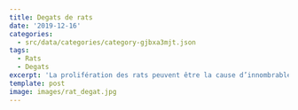 ```yaml
---
title: Degats de rats
date: '2019-12-16'
categories:
  - src/data/categories/category-gjbxa3mjt.json
tags:
  - Rats
  - Degats
excerpt: 'La prolifération des rats peuvent être la cause d’innombrables dégâts. '
template: post
image: images/rat_degat.jpg
---
```

